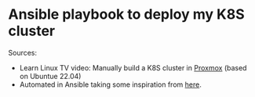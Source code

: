 # Ansible playbook to deploy my K8S cluster

Sources:
* Learn Linux TV video: Manually build a K8S cluster in [Proxmox](https://www.youtube.com/watch?v=U1VzcjCB_sY) (based on Ubuntue 22.04)
* Automated in Ansible taking some inspiration from [here](https://www.linuxsysadmins.com/install-kubernetes-cluster-with-ansible/).
